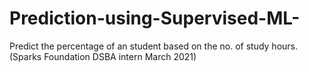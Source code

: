 # Prediction-using-Supervised-ML-
Predict the percentage of an student based on the no. of study hours.(Sparks Foundation DSBA intern March 2021)
